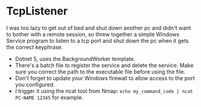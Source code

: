 # TcpListener
I was too lazy to get out of bed and shut down another pc and didn't want to bother with a remote session, so threw together a simple Windows Service program to listen to a tcp port and shut down the pc when it gets the correct keyphrase. 

* Dotnet 5, uses the BackgroundWorker template.
* There's a batch file to register the service and delete the service. Make sure you correct the path to the executable file before using the file.
* Don't forget to update your Windows firewall to allow access to the port you configured.
* I trigger it using the ncat tool from Nmap: `echo my_command_code | ncat PC-NAME 12345` for example.
